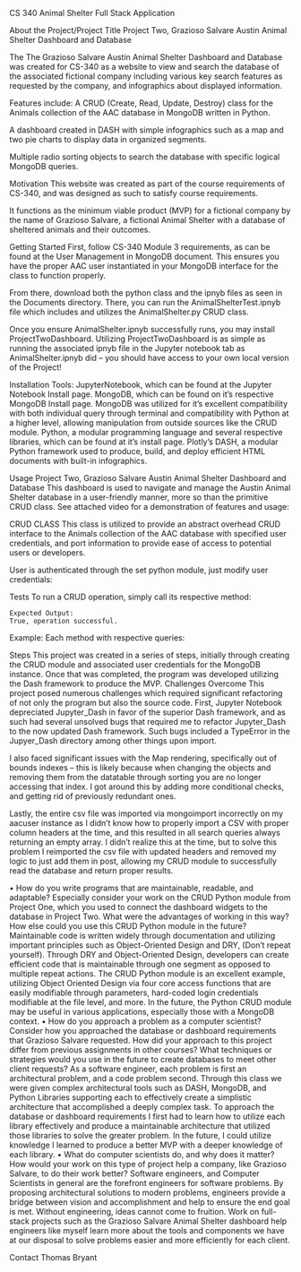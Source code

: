 CS 340 Animal Shelter Full Stack Application

About the Project/Project Title
Project Two, Grazioso Salvare Austin Animal Shelter Dashboard and Database

The The Grazioso Salvare Austin Animal Shelter Dashboard and Database was created for CS-340 as a website to view and search the database of the associated fictional company including various key search features as requested by the company, and infographics about displayed information.

Features include:
A CRUD (Create, Read, Update, Destroy) class for the Animals collection of the AAC database in MongoDB written in Python.

A dashboard created in DASH with simple infographics such as a map and two pie charts to display data in organized segments.

Multiple radio sorting objects to search the database with specific logical MongoDB queries.

Motivation
This website was created as part of the course requirements of CS-340, and was designed as such to satisfy course requirements.

It functions as the minimum viable product (MVP) for a fictional company by the name of Grazioso Salvare, a fictional Animal Shelter with a database of sheltered animals and their outcomes. 

Getting Started
First, follow CS-340 Module 3 requirements, as can be found at the User Management in MongoDB document. This ensures you have the proper AAC user instantiated in your MongoDB interface for the class to function properly.

From there, download both the python class and the ipnyb files as seen in the Documents directory. There, you can run the AnimalShelterTest.ipnyb file which includes and utilizes the AnimalShelter.py CRUD class.

Once you ensure AnimalShelter.ipnyb successfully runs, you may install ProjectTwoDashboard. Utilizing ProjectTwoDashboard is as simple as running the associated ipnyb file in the Jupyter notebook tab as AnimalShelter.ipnyb did – you should have access to your own local version of the Project!

Installation
Tools:
JupyterNotebook, which can be found at the Jupyter Notebook Install page. 
MongoDB, which can be found on it’s respective MongoDB Install page. MongoDB was utilized for it’s excellent compatibility with both individual query through terminal and compatibility with Python at a higher level, allowing manipulation from outside sources like the CRUD module. 
Python, a modular programming language and several respective libraries, which can be found at it’s install page.
Plotly’s DASH, a modular Python framework used to produce, build, and deploy efficient HTML documents with built-in infographics.



Usage
Project Two, Grazioso Salvare Austin Animal Shelter Dashboard and Database
This dashboard is used to navigate and manage the Austin Animal Shelter database in a user-friendly manner, more so than the primitive CRUD class. See attached video for a demonstration of features and usage:
 
CRUD CLASS
This class is utilized to provide an abstract overhead CRUD interface to the Animals collection of the AAC database with specified user credentials, and port information to provide ease of access to potential users or developers.

User is authenticated through the set python module, just modify user credentials:
 

	 


Tests
	To run a CRUD operation, simply call its respective method:
	 
	Expected Output:
	True, operation successful.
Example: Each method with respective queries:  

Steps
This project was created in a series of steps, initially through creating the CRUD module and associated user credentials for the MongoDB instance. Once that was completed, the program was developed utilizing the Dash framework to produce the MVP.
Challenges Overcome
This project posed numerous challenges which required significant refactoring of not only the program but also the source code. 
First, Jupyter Notebook depreciated Jupyter_Dash in favor of the superior Dash framework, and as such had several unsolved bugs that required me to refactor Jupyter_Dash to the now updated Dash framework. Such bugs included a TypeError in the Jupyer_Dash directory among other things upon import.

I also faced significant issues with the Map rendering, specifically out of bounds indexes – this is likely because when changing the objects and removing them from the datatable through sorting you are no longer accessing that index. I got around this by adding more conditional checks, and getting rid of previously redundant ones.

Lastly, the entire csv file was imported via mongoimport incorrectly on my aacuser instance as I didn’t know how to properly import a CSV with proper column headers at the time, and this resulted in all search queries always returning an empty array. I didn’t realize this at the time, but to solve this problem I reimported the csv file with updated headers and removed my logic to just add them in post, allowing my CRUD module to successfully read the database and return proper results.

•	How do you write programs that are maintainable, readable, and adaptable? Especially consider your work on the CRUD Python module from Project One, which you used to connect the dashboard widgets to the database in Project Two. What were the advantages of working in this way? How else could you use this CRUD Python module in the future?
Maintainable code is written widely through documentation and utilizing important principles such as Object-Oriented Design and DRY, (Don’t repeat yourself). Through DRY and Object-Oriented Design, developers can create efficient code that is maintainable through one segment as opposed to multiple repeat actions. The CRUD Python module is an excellent example, utilizing Object Oriented Design via four core access functions that are easily modifiable through parameters, hard-coded login credentials modifiable at the file level, and more. In the future, the Python CRUD module may be useful in various applications, especially those with a MongoDB context. 
•	How do you approach a problem as a computer scientist? Consider how you approached the database or dashboard requirements that Grazioso Salvare requested. How did your approach to this project differ from previous assignments in other courses? What techniques or strategies would you use in the future to create databases to meet other client requests?
As a software engineer, each problem is first an architectural problem, and a code problem second. Through this class we were given complex architectural tools such as DASH, MongoDB, and Python Libraries supporting each to effectively create a simplistic architecture that accomplished a deeply complex task. To approach the database or dashboard requirements I first had to learn how to utilize each library effectively and produce a maintainable architecture that utilized those libraries to solve the greater problem. In the future, I could utilize knowledge I learned to produce a better MVP with a deeper knowledge of each library. 
•	What do computer scientists do, and why does it matter? How would your work on this type of project help a company, like Grazioso Salvare, to do their work better?
Software engineers, and Computer Scientists in general are the forefront engineers for software problems. By proposing architectural solutions to modern problems, engineers provide a bridge between vision and accomplishment and help to ensure the end goal is met. Without engineering, ideas cannot come to fruition. Work on full-stack projects such as the Grazioso Salvare Animal Shelter dashboard help engineers like myself learn more about the tools and components we have at our disposal to solve problems easier and more efficiently for each client.


Contact
Thomas Bryant
